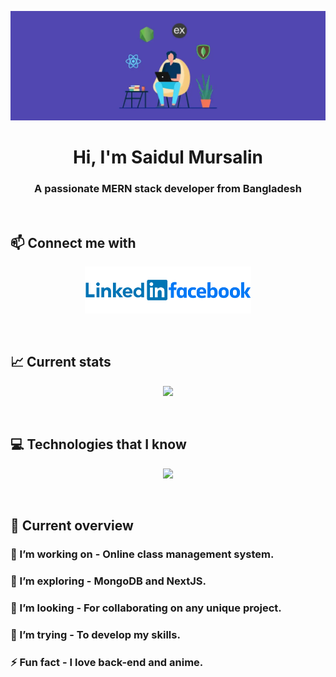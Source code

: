 [![MasterHead](https://raw.githubusercontent.com/rocktohq/rocktohq/main/assets/images/banner.png)](https://monirhq.com)
<h1 align="center">Hi, I'm Saidul Mursalin</h1>
<h3 align="center">A passionate MERN stack developer from Bangladesh</h3>
<br/>

## 📫 Connect me with
[<p align="center"><img height="75" src="https://raw.githubusercontent.com/rocktohq/rocktohq/main/assets/images/linkedin.png">](https://www.linkedin.com/in/itzmonir)[<img height="75" src="https://raw.githubusercontent.com/rocktohq/rocktohq/main/assets/images/facebook.png">](https://facebook.com/itzmonir)</p>
<br/>

## 📈 Current stats
<p align="center">
<img src="https://github-readme-streak-stats.herokuapp.com?user=rocktohq&theme=tokyonight">
</p>
<br/>

## 💻 Technologies that I know
<p align="center">
  <a href="https://skillicons.dev">
    <img src="https://skillicons.dev/icons?i=html,css,js,react,nodejs,express,firebase,mongodb,tailwind,bootstrap" />
  </a>
</p>
<br/>

## 👀 Current overview
### 🔭 I’m working on - Online class management system. 
### 🌱 I’m exploring - MongoDB and NextJS. 
### 👯 I’m looking - For collaborating on any unique project. 
### 🤔 I’m trying - To develop my skills. 
### ⚡ Fun fact - I love back-end and anime.

<br />

#
<p align="center"><img src="http://github-profile-summary-cards.vercel.app/api/cards/repos-per-language?username=rocktohq&theme=tokyonight" alt=""></p>
